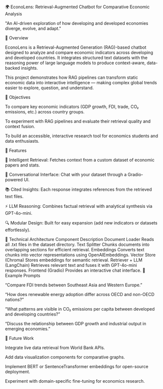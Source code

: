 🌍 EconoLens: Retrieval-Augmented Chatbot for Comparative Economic Analysis

"An AI-driven exploration of how developing and developed economies diverge, evolve, and adapt."

🧭 Overview

EconoLens is a Retrieval-Augmented Generation (RAG)-based chatbot designed to analyze and compare economic indicators across developing and developed countries.
It integrates structured text datasets with the reasoning power of large language models to produce context-aware, data-backed insights.

This project demonstrates how RAG pipelines can transform static economic data into interactive intelligence — making complex global trends easier to explore, question, and understand.

🎯 Objectives

To compare key economic indicators (GDP growth, FDI, trade, CO₂ emissions, etc.) across country groups.

To experiment with RAG pipelines and evaluate their retrieval quality and context fusion.

To build an accessible, interactive research tool for economics students and data enthusiasts.

🧩 Features

🧠 Intelligent Retrieval: Fetches context from a custom dataset of economic papers and stats.

💬 Conversational Interface: Chat with your dataset through a Gradio-powered UI.

📚 Cited Insights: Each response integrates references from the retrieved text files.

⚡ LLM Reasoning: Combines factual retrieval with analytical synthesis via GPT-4o-mini.

🔍 Modular Design: Built for easy expansion (add new indicators or datasets effortlessly).

🧠 Technical Architecture
Component	Description
Document Loader	Reads all .txt files in the dataset directory.
Text Splitter	Chunks documents into overlapping sections for efficient retrieval.
Embeddings	Converts text chunks into vector representations using OpenAIEmbeddings.
Vector Store (Chroma)	Stores embeddings for semantic retrieval.
Retriever + LLM (LangChain)	Retrieves relevant text and fuses it with GPT-4o-mini responses.
Frontend (Gradio)	Provides an interactive chat interface.
💬 Example Prompts

“Compare FDI trends between Southeast Asia and Western Europe.”

“How does renewable energy adoption differ across OECD and non-OECD nations?”

“What patterns are visible in CO₂ emissions per capita between developed and developing countries?”

“Discuss the relationship between GDP growth and industrial output in emerging economies.”

🚧 Future Work

Integrate live data retrieval from World Bank APIs.

Add data visualization components for comparative graphs.

Implement BERT or SentenceTransformer embeddings for open-source deployment.

Experiment with domain-specific fine-tuning for economics research.